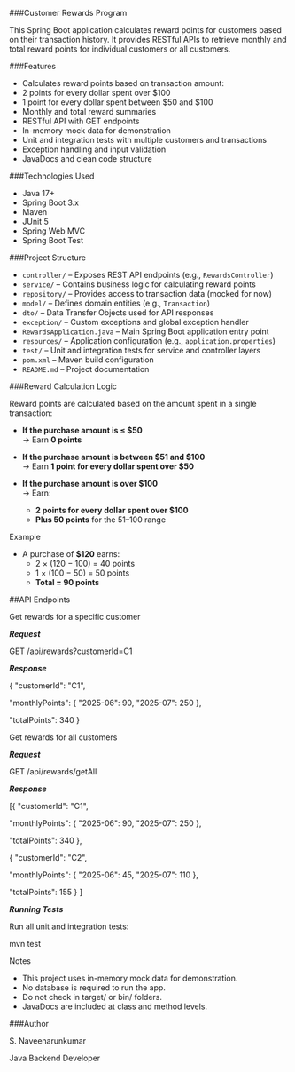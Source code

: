 ###Customer Rewards Program

This Spring Boot application calculates reward points for customers based on their transaction history. It provides RESTful APIs to retrieve monthly and total reward points for individual customers or all customers.


###Features
-  Calculates reward points based on transaction amount:
- 2 points for every dollar spent over $100
- 1 point for every dollar spent between $50 and $100
-  Monthly and total reward summaries
- RESTful API with GET endpoints
- In-memory mock data for demonstration
- Unit and integration tests with multiple customers and transactions
- Exception handling and input validation
- JavaDocs and clean code structure



###Technologies Used
- Java 17+
- Spring Boot 3.x
- Maven
- JUnit 5
- Spring Web MVC
- Spring Boot Test



###Project Structure

- `controller/` – Exposes REST API endpoints (e.g., `RewardsController`)
- `service/` – Contains business logic for calculating reward points
- `repository/` – Provides access to transaction data (mocked for now)
- `model/` – Defines domain entities (e.g., `Transaction`)
- `dto/` – Data Transfer Objects used for API responses
- `exception/` – Custom exceptions and global exception handler
- `RewardsApplication.java` – Main Spring Boot application entry point
- `resources/` – Application configuration (e.g., `application.properties`)
- `test/` – Unit and integration tests for service and controller layers
- `pom.xml` – Maven build configuration
- `README.md` – Project documentation








###Reward Calculation Logic

Reward points are calculated based on the amount spent in a single transaction:

- **If the purchase amount is ≤ $50**  
  → Earn **0 points**

- **If the purchase amount is between $51 and $100**  
  → Earn **1 point for every dollar spent over $50**

- **If the purchase amount is over $100**  
  → Earn:
  - **2 points for every dollar spent over $100**
  - **Plus 50 points** for the $51–$100 range

Example

- A purchase of **$120** earns:
  - 2 × (120 − 100) = 40 points
  - 1 × (100 − 50) = 50 points  
  - **Total = 90 points**




##API Endpoints

Get rewards for a specific customer



***Request***

GET /api/rewards?customerId=C1



***Response***

{
  "customerId": "C1",
  
  
  "monthlyPoints": 
  {
    "2025-06": 90,
    "2025-07": 250
  },
  
  
  "totalPoints": 340
}





Get rewards for all customers

***Request***


GET /api/rewards/getAll


 ***Response***
 


  
  [{
    "customerId": "C1",
   
   "monthlyPoints": {
      "2025-06": 90,
      "2025-07": 250
    },
    
   "totalPoints": 340
  },
  
  
  {
    "customerId": "C2",
    
   "monthlyPoints": {
      "2025-06": 45,
      "2025-07": 110
    },
    
   "totalPoints": 155
  }
]




***Running Tests***

Run all unit and integration tests:

mvn test


Notes

- This project uses in-memory mock data for demonstration.
- No database is required to run the app.
- Do not check in target/ or bin/ folders.
- JavaDocs are included at class and method levels.




###Author

S. Naveenarunkumar


Java Backend Developer

